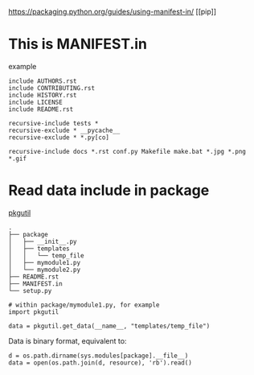 https://packaging.python.org/guides/using-manifest-in/
[[pip]]



# This is MANIFEST.in
example
```
include AUTHORS.rst
include CONTRIBUTING.rst
include HISTORY.rst
include LICENSE
include README.rst

recursive-include tests *
recursive-exclude * __pycache__
recursive-exclude * *.py[co]

recursive-include docs *.rst conf.py Makefile make.bat *.jpg *.png *.gif
```

# Read data include in package
[pkgutil](https://docs.python.org/3/library/pkgutil.html)

```
.
├── package
│   ├── __init__.py
│   ├── templates
│   │   └── temp_file
│   ├── mymodule1.py
│   └── mymodule2.py
├── README.rst
├── MANIFEST.in
└── setup.py

```


```
# within package/mymodule1.py, for example
import pkgutil

data = pkgutil.get_data(__name__, "templates/temp_file")
```

Data is binary format, equivalent to: 

```
d = os.path.dirname(sys.modules[package].__file__)
data = open(os.path.join(d, resource), 'rb').read()
```
